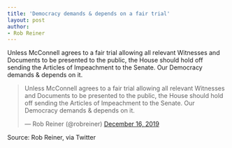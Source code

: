 ```yaml
---
title: 'Democracy demands & depends on a fair trial'
layout: post
author:
- Rob Reiner
---
```


Unless McConnell agrees to a fair trial allowing all relevant Witnesses and Documents to be presented to the public, the House should hold off sending the Articles of Impeachment to the Senate. Our Democracy demands & depends on it.

<blockquote class="twitter-tweet"><p lang="en" dir="ltr">Unless McConnell agrees to a fair trial allowing all relevant Witnesses and Documents to be presented to the public, the House should hold off sending the Articles of Impeachment to the Senate. Our Democracy demands &amp; depends on it.</p>&mdash; Rob Reiner (@robreiner) <a href="https://twitter.com/robreiner/status/1206404860452585472?ref_src=twsrc%5Etfw">December 16, 2019</a></blockquote> <script async src="https://platform.twitter.com/widgets.js" charset="utf-8"></script>

Source: Rob Reiner, via Twitter
